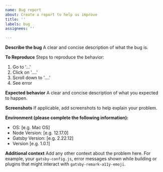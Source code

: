 ```yaml
---
name: Bug report
about: Create a report to help us improve
title: ''
labels: bug
assignees: ''

---
```


**Describe the bug**
A clear and concise description of what the bug is.

**To Reproduce**
Steps to reproduce the behavior:
1. Go to '...'
2. Click on '....'
3. Scroll down to '....'
4. See error

**Expected behavior**
A clear and concise description of what you expected to happen.

**Screenshots**
If applicable, add screenshots to help explain your problem.

**Environment (please complete the following information):**
 - OS: [e.g. Mac OS]
 - Node Version: [e.g. 12.17.0]
 - Gatsby Version: [e.g. 2.22.12]
 - Version [e.g. 1.0.1]

**Additional context**
Add any other context about the problem here. For example, your `gatsby-config.js`, error messages shown while building or plugins that might interact with `gatsby-remark-a11y-emoji`.
